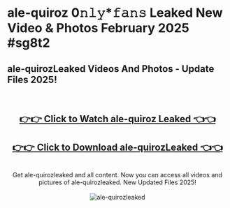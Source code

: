 # ale-quiroz 0𝚗𝚕𝚢*𝚏𝚊𝚗𝚜 Leaked New Video & Photos February 2025 #sg8t2

<h2>ale-quirozLeaked Videos And Photos - Update Files 2025!</h2>
<br>
<div align="center">
<h2><a href="https://mediaupload.pro?title=ale-quiroz&ref=11F" rel="nofollow">👉👉 Click to Watch ale-quiroz Leaked 👈👈</a></h2>
<h2><a href="https://mediaupload.pro?title=ale-quiroz&ref=11F" rel="nofollow">👉👉 Click to Download ale-quirozLeaked 👈👈</a></h2>
<br>
Get ale-quirozleaked and all content. Now you can access all videos and pictures of ale-quirozleaked. New Updated Files 2025!
<br>
<br>
<a href="https://mediaupload.pro?title=ale-quiroz&ref=11F" rel="nofollow" data-target="animated-image.originalLink"><img src="https://i.ibb.co/Gkj2r4b/banner.png" alt="ale-quirozleaked" style="max-width: 100%; display: inline-block;" data-target="animated-image.originalImage"></a>
</div>
<br>


